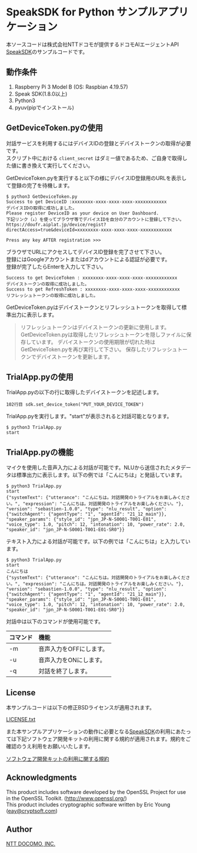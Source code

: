 # SpeakSDK for Python サンプルアプリケーション
本ソースコードは株式会社NTTドコモが提供するドコモAIエージェントAPI [SpeakSDK](https://github.com/docomoDeveloperSupport/speak-python-sdk)のサンプルコードです。


## 動作条件
1. Raspberry Pi 3 Model B (OS: Raspbian 4.19.57)
1. Speak SDK(1.8.0以上)
1. Python3
1. pyuv(pipでインストール)

## GetDeviceToken.pyの使用
対話サービスを利用するにはデバイスIDの登録とデバイストークンの取得が必要です。  
スクリプト中における `client_secret` はダミー値であるため、ご自身で取得した値に書き換えて実行してください。

GetDeviceToken.pyを実行すると以下の様にデバイスID登録用のURLを表示して登録の完了を待機します。

```
$ python3 GetDeviceToken.py
Success to get DeviceID :xxxxxxxx-xxxx-xxxx-xxxx-xxxxxxxxxxxx
デバイスIDの取得に成功しました。
Please register DeviceID as your device on User Dashboard.
下記リンク（↓）を使ってブラウザ等でデバイスIDを自分のアカウントに登録して下さい。
https://doufr.aiplat.jp/device/regist?directAccess=true&deviceId=xxxxxxxx-xxxx-xxxx-xxxx-xxxxxxxxxxxx

Press any key AFTER registration >>> 
```

ブラウザでURLにアクセスしてデバイスID登録を完了させて下さい。  
登録にはGoogleアカウントまたはdアカウントによる認証が必要です。  
登録が完了したらEnterを入力して下さい。

```
Success to get DeviceToken : xxxxxxxx-xxxx-xxxx-xxxx-xxxxxxxxxxxx
デバイストークンの取得に成功しました。
Success to get RefreshToken : xxxxxxxx-xxxx-xxxx-xxxx-xxxxxxxxxxxx
リフレッシュトークンの取得に成功しました。
```

GetDeviceToken.pyはデバイストークンとリフレッシュトークンを取得して標準出力に表示します。

> リフレッシュトークンはデバイストークンの更新に使用します。  
GetDeviceToken.pyは取得したリフレッシュトークンを隠しファイルに保存しています。
デバイストークンの使用期限が切れた時はGetDeviceToken.pyを再び実行して下さい。
保存したリフレッシュトークンでデバイストークンを更新します。

## TrialApp.pyの使用
TrialApp.pyの以下の行に取得したデバイストークンを記述します。

```
102行目 sdk.set_device_token("PUT_YOUR_DEVICE_TOKEN")

```
TrialApp.pyを実行します。"start"が表示されると対話可能となります。

```
$ python3 TrialApp.py 
start

```

## TrialApp.pyの機能
マイクを使用した音声入力による対話が可能です。NLUから送信されたメタデータは標準出力に表示します。以下の例では「こんにちは」と発話しています。

```
$ python3 TrialApp.py 
start
{"systemText": {"utterance": "こんにちは。対話開発のトライアルをお楽しみください。", "expression": "こんにちは。対話開発のトライアルをお楽しみください。"}, "version": "sebastien-1.0.0", "type": "nlu_result", "option": {"switchAgent": {"agentType": "1", "agentId": "21_12_main"}}, "speaker_params": {"style_id": "jpn_JP-N-S0001-T001-E01", "voice_type": 1.0, "pitch": 12, "intonation": 10, "power_rate": 2.0, "speaker_id": "jpn_JP-N-S0001-T001-E01-SR0"}}
```

テキスト入力による対話が可能です。以下の例では「こんにちは」と入力しています。

```
$ python3 TrialApp.py 
start
こんにちは
{"systemText": {"utterance": "こんにちは。対話開発のトライアルをお楽しみください。", "expression": "こんにちは。対話開発のトライアルをお楽しみください。"}, "version": "sebastien-1.0.0", "type": "nlu_result", "option": {"switchAgent": {"agentType": "1", "agentId": "21_12_main"}}, "speaker_params": {"style_id": "jpn_JP-N-S0001-T001-E01", "voice_type": 1.0, "pitch": 12, "intonation": 10, "power_rate": 2.0, "speaker_id": "jpn_JP-N-S0001-T001-E01-SR0"}}
```

対話中は以下のコマンドが使用可能です。

| コマンド | 機能 |
| :----- | :--- |
| -m | 音声入力をOFFにします。 | 
| -u | 音声入力をONにします。 | 
| -q | 対話を終了します。 | 

## License
本サンプルコードは以下の修正BSDライセンスが適用されます。

[LICENSE.txt](/LICENSE.txt)

また本サンプルアプリケーションの動作に必要となる[SpeakSDK](https://github.com/docomoDeveloperSupport/speak-python-sdk)の利用にあたっては下記ソフトウェア開発キットの利用に関する規約が適用されます。規約をご確認のうえ利用をお願いいたします。

[ソフトウェア開発キットの利用に関する規約](https://github.com/docomoDeveloperSupport/speak-python-sdk/blob/master/LICENSE.md)

## Acknowledgments
This product includes software developed by the OpenSSL Project for use in the OpenSSL Toolkit. (http://www.openssl.org/)  
This product includes cryptographic software written by Eric Young (eay@cryptsoft.com)

## Author
[NTT DOCOMO, INC.](https://docs.sebastien.ai/)



